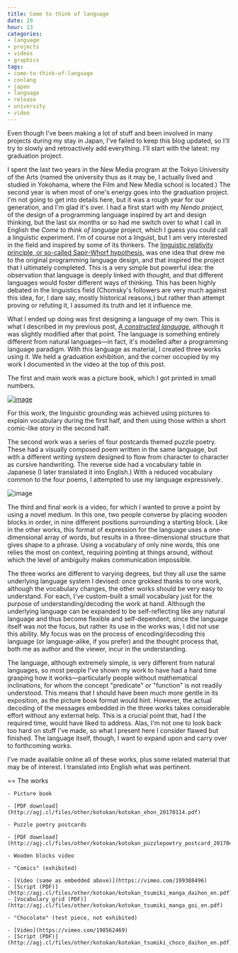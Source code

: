 ```yaml
---
title: Come to think of language
date: 20
hour: 13
categories:
- language
- projects
- videos
- graphics
tags:
- come-to-think-of-language
- conlang
- japan
- language
- release
- university
- video
---
```


<VideoEmbed service="vimeo" id="201826714" width="500" height="282" />

Even though I've been making a lot of stuff and been involved in many projects during my stay in Japan, I've failed to keep this blog updated, so I'll try to slowly and retroactively add everything. I'll start with the latest: my graduation project.

I spent the last two years in the New Media program at the Tokyo University of the Arts (named the university thus as it may be, I actually lived and studied in Yokohama, where the Film and New Media school is located.) The second year is when most of one's energy goes into the graduation project. I'm not going to get into details here, but it was a rough year for our generation, and I'm glad it's over. I had a first start with my _Nendo project,_ of the design of a programming language inspired by art and design thinking, but the last six months or so had me switch over to what I call in English the _Come to think of language_ project, which I guess you could call a linguistic experiment. I'm of course not a linguist, but I am very interested in the field and inspired by some of its thinkers. The [linguistic relativity principle, or so-called Sapir-Whorf hypothesis,](https://en.wikipedia.org/wiki/Linguistic_relativity) was one idea that drew me to the original programming language design, and that inspired the project that I ultimately completed. This is a very simple but powerful idea: the observation that language is deeply linked with thought, and that different languages would foster different ways of thinking. This has been highly debated in the linguistics field (Chomsky's followers are very much against this idea, for, I dare say, mostly historical reasons,) but rather than attempt proving or refuting it, I assumed its truth and let it influence me.<!-- more -->

What I ended up doing was first designing a language of my own. This is what I described in my previous post, _[A constructed language,](http://blog.agj.cl/2016/11/a-constructed-language)_ although it was slightly modified after that point. The language is something entirely different from natural languages—in fact, it's modelled after a programming language paradigm. With this language as material, I created three works using it. We held a graduation exhibition, and the corner occupied by my work I documented in the video at the top of this post.

The first and main work was a picture book, which I got printed in small numbers.

[![image](http://blog.agj.cl/wp-content/uploads/2017/04/picturebook-unboxing.jpg)](http://blog.agj.cl/wp-content/uploads/2017/04/picturebook-unboxing.jpg)

For this work, the linguistic grounding was achieved using pictures to explain vocabulary during the first half, and then using those within a short comic-like story in the second half.

The second work was a series of four postcards themed puzzle poetry. These had a visually composed poem written in the same language, but with a different writing system designed to flow from character to character as cursive handwriting. The reverse side had a vocabulary table in Japanese (I later translated it into English.) With a reduced vocabulary common to the four poems, I attempted to use my language expressively.

![image](http://blog.agj.cl/wp-content/uploads/2017/04/puzzle-poetry-postcards.jpg)

The third and final work is a video, for which I wanted to prove a point by using a novel medium. In this one, two people converse by placing wooden blocks in order, in nine different positions surrounding a starting block. Like in the other works, this format of expression for the language uses a one-dimensional array of words, but results in a three-dimensional structure that gives shape to a phrase. Using a vocabulary of only nine words, this one relies the most on context, requiring pointing at things around, without which the level of ambiguity makes communication impossible.

<VideoEmbed service="vimeo" id="199388496" width="500" height="281" />

The three works are different to varying degrees, but they all use the same underlying language system I devised: once grokked thanks to one work, although the vocabulary changes, the other works should be very easy to understand. For each, I've custom-built a small vocabulary just for the purpose of understanding/decoding the work at hand. Although the underlying language can be expanded to be self-reflecting like any natural language and thus become flexible and self-dependent, since the language itself was not the focus, but rather its use in the works was, I did not use this ability. My focus was on the process of encoding/decoding this language (or language-alike, if you prefer) and the thought process that, both me as author and the viewer, incur in the understanding.

The language, although extremely simple, is very different from natural languages, so most people I've shown my work to have had a hard time grasping how it works—particularly people without mathematical inclinations, for whom the concept "predicate" or "function" is not readily understood. This means that I should have been much more gentle in its exposition, as the picture book format would hint. However, the actual decoding of the messages embedded in the three works takes considerable effort without any external help. This is a crucial point that, had I the required time, would have liked to address. Alas, I'm not one to look back too hard on stuff I've made, so what I present here I consider flawed but finished. The language itself, though, I want to expand upon and carry over to forthcoming works.

I've made available online all of these works, plus some related material that may be of interest. I translated into English what was pertinent.

== The works

 	- Picture book

 	- [PDF download](http://agj.cl/files/other/kotokan/kotokan_ehon_20170114.pdf)

 	- Puzzle poetry postcards

 	- [PDF download](http://agj.cl/files/other/kotokan/kotokan_puzzlepoetry_postcard_20170420.pdf)

 	- Wooden blocks video

 	- "Comics" (exhibited)

 	- [Video (same as embedded above)](https://vimeo.com/199388496)
 	- [Script (PDF)](http://agj.cl/files/other/kotokan/kotokan_tsumiki_manga_daihon_en.pdf)
 	- [Vocabulary grid (PDF)](http://agj.cl/files/other/kotokan/kotokan_tsumiki_manga_goi_en.pdf)

 	- "Chocolate" (test piece, not exhibited)

 	- [Video](https://vimeo.com/198562469)
 	- [Script (PDF)](http://agj.cl/files/other/kotokan/kotokan_tsumiki_choco_daihon_en.pdf)
